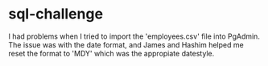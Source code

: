 # sql-challenge

I had problems when I tried to import the 'employees.csv' file into PgAdmin. The issue was with the date format, and James and Hashim helped me reset the format to 'MDY' which was the appropiate datestyle.
